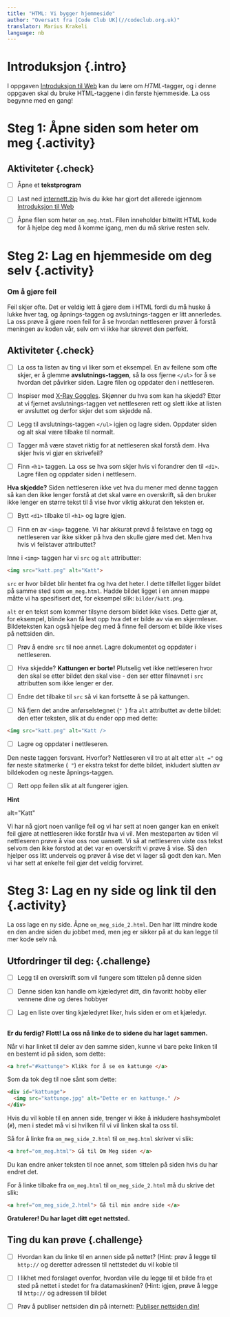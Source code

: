 ```yaml
---
title: "HTML: Vi bygger hjemmeside"
author: "Oversatt fra [Code Club UK](//codeclub.org.uk)"
translator: Marius Krakeli
language: nb
---
```



# Introduksjon {.intro}

I oppgaven [Introduksjon til
Web](../introduksjon_til_web/introduksjon_til_web.html) kan du lære om
*HTML*-tagger, og i denne oppgaven skal du bruke HTML-taggene i din første
hjemmeside. La oss begynne med en gang!


# Steg 1: Åpne siden som heter om meg {.activity}

## Aktiviteter {.check}

- [ ] Åpne et __tekstprogram__

- [ ] Last ned [internett.zip](../introduksjon_til_web/internett.zip) hvis du
  ikke har gjort det allerede igjennom [Introduksjon til
  Web](../introduksjon_til_web/introduksjon_til_web.html)

- [ ] Åpne filen som heter `om_meg.html`. Filen inneholder bittelitt HTML kode
  for å hjelpe deg med å komme igang, men du må skrive resten selv.


# Steg 2: Lag en hjemmeside om deg selv {.activity}

### Om å gjøre feil

Feil skjer ofte. Det er veldig lett å gjøre dem i HTML fordi du må huske å lukke
hver tag, og åpnings-taggen og avslutnings-taggen er litt annerledes. La oss
prøve å gjøre noen feil for å se hvordan nettleseren prøver å forstå meningen av
koden vår, selv om vi ikke har skrevet den perfekt.

## Aktiviteter {.check}

- [ ] La oss ta listen av ting vi liker som et eksempel. En av feilene som ofte
  skjer, er å glemme __avslutnings-taggen__, så la oss fjerne `</ul>` for å se
  hvordan det påvirker siden. Lagre filen og oppdater den i nettleseren.

- [ ] Inspiser med [X-Ray Goggles](https://goggles.mozilla.org/). Skjønner du
  hva som kan ha skjedd? Etter at vi fjernet avslutnings-taggen vet nettleseren
  rett og slett ikke at listen er avsluttet og derfor skjer det som skjedde nå.

- [ ] Legg til avslutnings-taggen `</ul>` igjen og lagre siden. Oppdater siden
  og alt skal være tilbake til normalt.

- [ ] Tagger må være stavet riktig for at nettleseren skal forstå dem. Hva skjer
  hvis vi gjør en skrivefeil?

- [ ] Finn `<h1>` taggen. La oss se hva som skjer hvis vi forandrer den til
  `<d1>`. Lagre filen og oppdater siden i nettlesern.

__Hva skjedde?__ Siden nettleseren ikke vet hva du mener med denne taggen så kan
den ikke lenger forstå at det skal være en overskrift, så den bruker ikke lenger
en større tekst til å vise hvor viktig akkurat den teksten er.

- [ ] Bytt `<d1>` tilbake til `<h1>` og lagre igjen.

- [ ] Finn en av `<img>` taggene. Vi har akkurat prøvd å feilstave en tagg og
  nettleseren var ikke sikker på hva den skulle gjøre med det. Men hva hvis vi
  feilstaver attributtet?

Inne i `<img>` taggen har vi `src` og `alt` attributter:

```html
<img src="katt.png" alt="Katt">
```

`src` er hvor bildet blir hentet fra og hva det heter. I dette tilfellet ligger
bildet på samme sted som `om_meg.html`. Hadde bildet ligget i en annen mappe
måtte vi ha spesifisert det, for eksempel slik: `bilder/katt.png`.

`alt` er en tekst som kommer tilsyne dersom bildet ikke vises. Dette gjør at,
for eksempel, blinde kan få lest opp hva det er bilde av via en skjermleser.
Bildeteksten kan også hjelpe deg med å finne feil dersom et bilde ikke vises på
nettsiden din.

- [ ] Prøv å endre `src` til noe annet. Lagre dokumentet og oppdater i
  nettleseren.

- [ ] Hva skjedde? __Kattungen er borte!__ Plutselig vet ikke nettleseren hvor
  den skal se etter bildet den skal vise - den ser etter filnavnet i `src`
  attributten som ikke lenger er der.

- [ ] Endre det tilbake til `src` så vi kan fortsette å se på kattungen.

- [ ] Nå fjern det andre anførselstegnet (`" `) fra `alt` attributtet av dette
  bildet: den etter teksten, slik at du ender opp med dette:

```html
<img src="katt.png" alt="Katt />
```

- [ ] Lagre og oppdater i nettleseren.

Den neste taggen forsvant. Hvorfor? Nettleseren vil tro at alt etter `alt ="` og
før neste sitatmerke (` "`) er ekstra tekst for dette bildet, inkludert slutten
av bildekoden og neste åpnings-taggen.

- [ ] Rett opp feilen slik at alt fungerer igjen.

<toggle>
  <strong>Hint</strong>
  <hide>

alt="Katt"

  </hide>
</toggle>

Vi har nå gjort noen vanlige feil og vi har sett at noen ganger kan en enkelt
feil gjøre at nettleseren ikke forstår hva vi vil. Men mesteparten av tiden vil
nettleseren prøve å vise oss noe uansett. Vi så at nettleseren viste oss tekst
selvom den ikke forstod at det var en overskrift vi prøve å vise. Så den hjelper
oss litt underveis og prøver å vise det vi lager så godt den kan. Men vi har
sett at enkelte feil gjør det veldig forvirret.


# Steg 3: Lag en ny side og link til den {.activity}

La oss lage en ny side. Åpne `om_meg_side_2.html`. Den har litt mindre kode en
den andre siden du jobbet med, men jeg er sikker på at du kan legge til mer kode
selv nå.

## Utfordringer til deg: {.challenge}

- [ ] Legg til en overskrift som vil fungere som tittelen på denne siden

- [ ] Denne siden kan handle om kjæledyret ditt, din favoritt hobby eller
  vennene dine og deres hobbyer

- [ ] Lag en liste over ting kjæledyret liker, hvis siden er om et kjæledyr.

## <!-- Challenge slutt -->

__Er du ferdig? Flott! La oss nå linke de to sidene du har laget sammen.__

Når vi har linket til deler av den samme siden, kunne vi bare peke linken til en
bestemt id på siden, som dette:

```html
<a href="#kattunge"> Klikk for å se en kattunge </a>
```

Som da tok deg til noe sånt som dette:

```html
<div id="kattunge">
  <img src="kattunge.jpg" alt="Dette er en kattunge." />
</div>
```

Hvis du vil koble til en annen side, trenger vi ikke å inkludere hashsymbolet
(`#`), men i stedet må vi si hvilken fil vi vil linken skal ta oss til.

Så for å linke fra `om_meg_side_2.html` til `om_meg.html` skriver vi slik:

```html
<a href="om_meg.html"> Gå til Om Meg siden </a>
```

Du kan endre anker teksten til noe annet, som tittelen på siden hvis du har
endret det.

For å linke tilbake fra `om_meg.html` til `om_meg_side_2.html` må du skrive det
slik:

```html
<a href="om_meg_side_2.html"> Gå til min andre side </a>
```

__Gratulerer! Du har laget ditt eget nettsted.__

## Ting du kan prøve {.challenge}

- [ ] Hvordan kan du linke til en annen side på nettet? (Hint: prøv å legge til
  `http://` og deretter adressen til nettstedet du vil koble til

- [ ] I likhet med forslaget ovenfor, hvordan ville du legge til et bilde fra et
  sted på nettet i stedet for fra datamaskinen? (Hint: igjen, prøve å legge til
  `http://` og adressen til bildet

- [ ] Prøv å publiser nettsiden din på internett: [Publiser nettsiden
  din!](../publiser/publiser.html)
